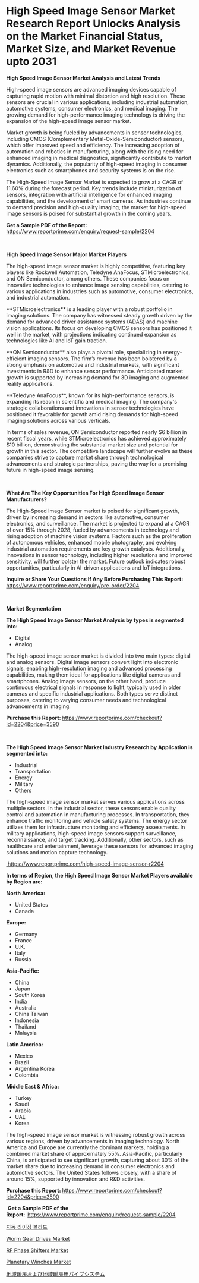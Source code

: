 <p><h1>High Speed Image Sensor Market Research Report Unlocks Analysis on the Market Financial Status, Market Size, and Market Revenue upto 2031</h1></p><p><strong>High Speed Image Sensor Market Analysis and Latest Trends</strong></p>
<p><p>High-speed image sensors are advanced imaging devices capable of capturing rapid motion with minimal distortion and high resolution. These sensors are crucial in various applications, including industrial automation, automotive systems, consumer electronics, and medical imaging. The growing demand for high-performance imaging technology is driving the expansion of the high-speed image sensor market. </p><p>Market growth is being fueled by advancements in sensor technologies, including CMOS (Complementary Metal-Oxide-Semiconductor) sensors, which offer improved speed and efficiency. The increasing adoption of automation and robotics in manufacturing, along with the rising need for enhanced imaging in medical diagnostics, significantly contribute to market dynamics. Additionally, the popularity of high-speed imaging in consumer electronics such as smartphones and security systems is on the rise.</p><p>The High-Speed Image Sensor Market is expected to grow at a CAGR of 11.60% during the forecast period. Key trends include miniaturization of sensors, integration with artificial intelligence for enhanced imaging capabilities, and the development of smart cameras. As industries continue to demand precision and high-quality imaging, the market for high-speed image sensors is poised for substantial growth in the coming years.</p></p>
<p><strong>Get a Sample PDF of the Report:&nbsp;</strong> <a href="https://www.reportprime.com/enquiry/request-sample/2204">https://www.reportprime.com/enquiry/request-sample/2204</a></p>
<p>&nbsp;</p>
<p><strong>High Speed Image Sensor Major Market Players</strong></p>
<p><p>The high-speed image sensor market is highly competitive, featuring key players like Rockwell Automation, Teledyne AnaFocus, STMicroelectronics, and ON Semiconductor, among others. These companies focus on innovative technologies to enhance image sensing capabilities, catering to various applications in industries such as automotive, consumer electronics, and industrial automation.</p><p>**STMicroelectronics** is a leading player with a robust portfolio in imaging solutions. The company has witnessed steady growth driven by the demand for advanced driver assistance systems (ADAS) and machine vision applications. Its focus on developing CMOS sensors has positioned it well in the market, with projections indicating continued expansion as technologies like AI and IoT gain traction.</p><p>**ON Semiconductor** also plays a pivotal role, specializing in energy-efficient imaging sensors. The firm’s revenue has been bolstered by a strong emphasis on automotive and industrial markets, with significant investments in R&D to enhance sensor performance. Anticipated market growth is supported by increasing demand for 3D imaging and augmented reality applications.</p><p>**Teledyne AnaFocus**, known for its high-performance sensors, is expanding its reach in scientific and medical imaging. The company's strategic collaborations and innovations in sensor technologies have positioned it favorably for growth amid rising demands for high-speed imaging solutions across various verticals.</p><p>In terms of sales revenue, ON Semiconductor reported nearly $6 billion in recent fiscal years, while STMicroelectronics has achieved approximately $10 billion, demonstrating the substantial market size and potential for growth in this sector. The competitive landscape will further evolve as these companies strive to capture market share through technological advancements and strategic partnerships, paving the way for a promising future in high-speed image sensing.</p></p>
<p>&nbsp;</p>
<p><strong>What Are The Key Opportunities For High Speed Image Sensor Manufacturers?</strong></p>
<p><p>The High-Speed Image Sensor market is poised for significant growth, driven by increasing demand in sectors like automotive, consumer electronics, and surveillance. The market is projected to expand at a CAGR of over 15% through 2028, fueled by advancements in technology and rising adoption of machine vision systems. Factors such as the proliferation of autonomous vehicles, enhanced mobile photography, and evolving industrial automation requirements are key growth catalysts. Additionally, innovations in sensor technology, including higher resolutions and improved sensitivity, will further bolster the market. Future outlook indicates robust opportunities, particularly in AI-driven applications and IoT integrations.</p></p>
<p><strong>Inquire or Share Your Questions If Any Before Purchasing This Report:</strong> <a href="https://www.reportprime.com/enquiry/pre-order/2204">https://www.reportprime.com/enquiry/pre-order/2204</a></p>
<p>&nbsp;</p>
<p><strong>Market Segmentation</strong></p>
<p><strong>The High Speed Image Sensor Market Analysis by types is segmented into:</strong></p>
<p><ul><li>Digital</li><li>Analog</li></ul></p>
<p><p>The high-speed image sensor market is divided into two main types: digital and analog sensors. Digital image sensors convert light into electronic signals, enabling high-resolution imaging and advanced processing capabilities, making them ideal for applications like digital cameras and smartphones. Analog image sensors, on the other hand, produce continuous electrical signals in response to light, typically used in older cameras and specific industrial applications. Both types serve distinct purposes, catering to varying consumer needs and technological advancements in imaging.</p></p>
<p><strong>Purchase this Report:&nbsp;</strong><a href="https://www.reportprime.com/checkout?id=2204&price=3590">https://www.reportprime.com/checkout?id=2204&price=3590</a></p>
<p>&nbsp;</p>
<p><strong>The High Speed Image Sensor Market Industry Research by Application is segmented into:</strong></p>
<p><ul><li>Industrial</li><li>Transportation</li><li>Energy</li><li>Military</li><li>Others</li></ul></p>
<p><p>The high-speed image sensor market serves various applications across multiple sectors. In the industrial sector, these sensors enable quality control and automation in manufacturing processes. In transportation, they enhance traffic monitoring and vehicle safety systems. The energy sector utilizes them for infrastructure monitoring and efficiency assessments. In military applications, high-speed image sensors support surveillance, reconnaissance, and target tracking. Additionally, other sectors, such as healthcare and entertainment, leverage these sensors for advanced imaging solutions and motion capture technology.</p></p>
<p><a href="https://www.reportprime.com/high-speed-image-sensor-r2204">&nbsp;https://www.reportprime.com/high-speed-image-sensor-r2204</a></p>
<p><strong>In terms of Region, the High Speed Image Sensor Market Players available by Region are:</strong></p>
<p>
    <p> <strong> North America: </strong>
        <ul>
            <li>United States</li>
            <li>Canada</li>
        </ul>
        </p> 
    <p> <strong> Europe: </strong>
        <ul>
            <li>Germany</li>
            <li>France</li>
            <li>U.K.</li>
            <li>Italy</li>
            <li>Russia</li>
        </ul>
        </p> 
    <p> <strong> Asia-Pacific: </strong>
        <ul>
            <li>China</li>
            <li>Japan</li>
            <li>South Korea</li>
            <li>India</li>
            <li>Australia</li>
            <li>China Taiwan</li>
            <li>Indonesia</li>
            <li>Thailand</li>
            <li>Malaysia</li>
        </ul>
        </p> 
    <p> <strong> Latin America: </strong>
        <ul>
            <li>Mexico</li>
            <li>Brazil</li>
            <li>Argentina Korea</li>
            <li>Colombia</li>
        </ul>
        </p> 
    <p> <strong> Middle East & Africa: </strong>
        <ul>
            <li>Turkey</li>
            <li>Saudi</li>
            <li>Arabia</li>
            <li>UAE</li>
            <li>Korea</li>
        </ul>
    </p>
    </p>
<p><p>The high-speed image sensor market is witnessing robust growth across various regions, driven by advancements in imaging technology. North America and Europe are currently the dominant markets, holding a combined market share of approximately 55%. Asia-Pacific, particularly China, is anticipated to see significant growth, capturing about 30% of the market share due to increasing demand in consumer electronics and automotive sectors. The United States follows closely, with a share of around 15%, supported by innovation and R&D activities.</p></p>
<p><strong>Purchase this Report: </strong><a href="https://www.reportprime.com/checkout?id=2204&price=3590">https://www.reportprime.com/checkout?id=2204&price=3590</a></p>
<p>&nbsp;<strong>Get a Sample PDF of the Report:&nbsp;&nbsp;</strong><a href="https://www.reportprime.com/enquiry/request-sample/2204">https://www.reportprime.com/enquiry/request-sample/2204</a></p>
<p><strong></strong></p>
<p><p><a href="https://medium.com/@dewayneber2023/automated-rising-bollard-market-%EC%9D%98-%EA%B8%80%EB%A1%9C%EB%B2%8C-%EC%8B%9C%EC%9E%A5-%EA%B0%9C%EC%9A%94%EB%8A%94-%EC%A0%84-%EC%84%B8%EA%B3%84-%EB%B0%8F-%EC%A3%BC%EC%9A%94-%EC%8B%9C%EC%9E%A5%EC%9D%98-%EC%82%B0%EC%97%85%EC%97%90-%EC%98%81%ED%96%A5%EC%9D%84-%EB%AF%B8%EC%B9%98%EB%8A%94-%EC%A3%BC%EC%9A%94-%ED%8A%B8%EB%A0%8C%EB%93%9C%EC%97%90-%EB%8C%80%ED%95%9C-%EB%8F%85%ED%8A%B9%ED%95%9C-%EA%B4%80%EC%A0%90%EC%9D%84-%EC%A0%9C%EA%B3%B5%ED%95%A9%EB%8B%88%EB%8B%A4-6027a16f72b7">자동 라이징 볼라드</a></p><p><a href="https://www.linkedin.com/pulse/global-worm-gear-drives-market-size-trends-analysis-regional-jvykf?trackingId=YnxhFxvPSXybtMTSuP3%2Frg%3D%3D">Worm Gear Drives Market</a></p><p><a href="https://medium.com/@emmamurray3644/what-is-rf-phase-shifters-market-9d8b13af037b">RF Phase Shifters Market</a></p><p><a href="https://www.linkedin.com/pulse/how-planetary-winches-market-evolve-growth-analysis-year-robsf?trackingId=GwWkbGx8QZGPTgcFvb7uxg%3D%3D">Planetary Winches Market</a></p><p><a href="https://medium.com/@felicidadbucar3s/%E3%83%91%E3%82%A4%E3%83%97%E3%82%B7%E3%82%B9%E3%83%86%E3%83%A0%E3%81%AE%E5%9C%B0%E5%9F%9F%E3%81%8A%E3%82%88%E3%81%B3%E5%9C%B0%E5%8C%BA%E6%9A%96%E6%88%BF%E5%B8%82%E5%A0%B4%E8%A6%8F%E6%A8%A1%E3%81%AF%E5%B9%B4%E5%B9%B3%E5%9D%87%E6%88%90%E9%95%B7%E7%8E%87-cagr-7-6-%E3%81%A7%E6%88%90%E9%95%B7%E3%81%97%E3%81%A6%E3%81%8A%E3%82%8A-%E6%9C%AC%E3%83%AC%E3%83%9D%E3%83%BC%E3%83%88%E3%81%A7%E3%81%AF%E3%82%BF%E3%82%A4%E3%83%97-%E7%94%A8%E9%80%94-%E6%88%90%E9%95%B7-%E3%81%8A%E3%82%88%E3%81%B32024%E5%B9%B4%E3%81%8B%E3%82%892031%E5%B9%B4%E3%81%BE%E3%81%A7%E3%81%AE%E4%BA%88%E6%B8%AC%E3%81%AB%E9%96%A2%E3%81%99%E3%82%8B%E5%88%86%E6%9E%90%E3%82%92%E3%82%AB%E3%83%90%E3%83%BC%E3%81%97%E3%81%A6%E3%81%84%E3%81%BE%E3%81%99-58434560bdd8">地域暖房および地域暖房用パイプシステム</a></p></p>